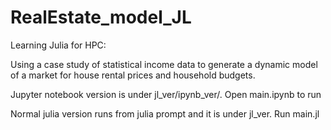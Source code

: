 # RealEstate_model_JL
Learning Julia for HPC:

Using a case study of statistical income data
to generate a dynamic model of a market for 
house rental prices and household budgets.

Jupyter notebook version is under jl_ver/ipynb_ver/.
Open main.ipynb to run

Normal julia version runs from julia prompt
and it is under jl_ver. Run main.jl
